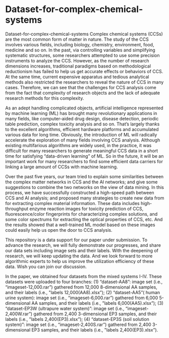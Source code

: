 # Dataset-for-complex-chemical-systems
Dataset-for-complex-chemical-systems
Complex chemical systems (CCSs) are the most common form of matter in nature. The study of the CCS involves various fields, including biology, chemistry, environment, food, medicine and so on. In the past, via controlling variables and simplifying systematic structures, some researchers attempted to use some precision instruments to analyze the CCS. However, as the number of research dimensions increases, traditional paradigms based on methodological reductionism has failed to help us get accurate effects or behaviors of CCS. At the same time, current expensive apparatus and tedious analytical methods also restricted the researchers to reveal the nature of CCS in many cases. Therefore, we can see that the challenges for CCS analysis come from the fact that complexity of research objects and the lack of adequate research methods for this complexity.

  As an adept handling complicated objects, artificial intelligence represented by machine learning (ML) has brought many revolutionary applications in many fields, like computer-aided drug design, disease detection, periodic table prediction, complex toxicity analysis and so on. That’s largely thanks to the excellent algorithms, efficient hardware platforms and accumulated various data for long time. Obviously, the introduction of ML will radically accelerate the exploration of many fields involving CCS analysis. Although existing multifarious algorithms are widely used, in the practice, it was difficult for many researchers to generate meaningful CCS data in a short time for satisfying “data-driven learning” of ML. So in the future, it will be an important work for many researchers to find some efficient data carriers for linking a large amount of CCSs with machine learning.
  
  Over the past five years, our team tried to explain some similarities between the complex matter networks in CCS and the AI networks; and give some suggestions to combine the two networks on the view of data mining. In this process, we have successfully constructed a high-speed path between CCS and AI analysis; and proposed many strategies to create new data from for extracting complex material information. These data includes high-throughput enzyme reaction images for toxicity prediction of CCS, fluorescence/color fingerprints for characterizing complex solutions, and some color spectrums for extracting the optical properties of CCS, etc. And the results showed that a well-trained ML model based on these images could easily help us open the door to CCS analysis.
  
  This repository is a data support for our paper under submission. To advance the research, we will fully demonstrate our progresses, and share our data sets including image sets and their labels. With the deepening of research, we will keep updating the data. And we look forward to more algorithmic experts to help us improve the utilization efficiency of these data. Wish you can join our discussion.
  
  In the paper, we obtained four datasets from the mixed systems I-IV. These datasets were uploaded to four branches: (1) “dataset-AA8”: image set (i.e., “imageset-12,000.rar”) gathered from 12,000 8-dimensional AA samples, and their labels (i.e., "labels 12,000(AA8).xlsx”); (2) “dataset-AA5”( human urine system): image set (i.e., “imageset-6,000.rar”) gathered from 6,000 5-dimensional AA samples, and their labels (i.e., "labels 6,000(AA5).xlsx”); (3) “dataset-EP3W (ultrapure water system)”: image set (i.e., “imageset-2,400W.rar”) gathered from 2,400 3-dimensional EP3 samples, and their labels (i.e., "labels 2,400(EP3).xlsx”); (4) “dataset-EP3S (soil solution system)”: image set (i.e., “imageset-2,400S.rar”) gathered from 2,400 3-dimensional EP3 samples, and their labels (i.e., "labels 2,400(EP3).xlsx”).

